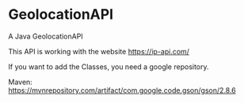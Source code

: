 # GeolocationAPI
A Java GeolocationAPI

This API is working with the website https://ip-api.com/

If you want to add the Classes, you need a google repository.

Maven: https://mvnrepository.com/artifact/com.google.code.gson/gson/2.8.6
